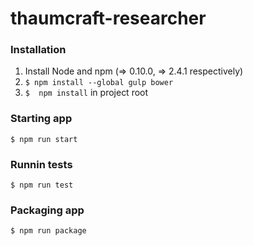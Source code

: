 # thaumcraft-researcher

### Installation
1. Install Node and npm (=> 0.10.0, => 2.4.1 respectively)
2. ```$ npm install --global gulp bower```
3. ```$  npm install``` in project root

### Starting app
```
$ npm run start
```

### Runnin tests
```
$ npm run test
```

### Packaging app
```
$ npm run package
```
